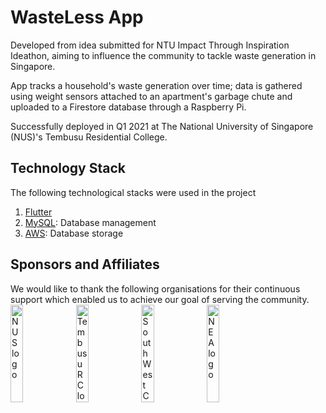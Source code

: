 # WasteLess App

Developed from idea submitted for NTU Impact Through Inspiration Ideathon, aiming to influence the community to tackle waste generation in Singapore.

App tracks a household's waste generation over time; data is gathered using weight sensors attached to an apartment's garbage chute and uploaded to a Firestore database through a Raspberry Pi.

Successfully deployed in Q1 2021 at The National University of Singapore (NUS)'s Tembusu Residential College.

## Technology Stack
The following technological stacks were used in the project
1. [Flutter](https://flutter.dev/docs)
2. [MySQL](https://www.mysql.com/): Database management
3. [AWS](https://aws.amazon.com/): Database storage

## Sponsors and Affiliates
We would like to thank the following organisations for their continuous support which enabled us to achieve our goal of serving the community.
<img src="https://logos-download.com/wp-content/uploads/2016/12/National_University_of_Singapore_logo_NUS.png" width=20% height=20% alt="NUS logo">
<img src="https://tembusu.nus.edu.sg/images/features/_homeFeature/Tembusu_Admission.png" width=20% height=20% alt="Tembusu RC logo">
<img src="https://s3.ap-southeast-1.amazonaws.com/logos.form.gov.sg/1590560379953-SWCDC_Logo_FC_RGB_1080px.png" width=20% height=20% alt="South West CDC logo">
<img src="https://www.nea.gov.sg/assets/images/design/logo.png" width=20% height=20% alt="NEA logo">



